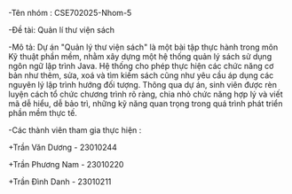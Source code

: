 -Tên nhóm : CSE702025-Nhom-5

-Đề tài: Quản lí thư viện sách

-Mô tả: Dự án "Quản lý thư viện sách" là một bài tập thực hành trong môn Kỹ thuật phần mềm, nhằm xây dựng một hệ thống quản lý sách sử dụng ngôn ngữ lập trình Java. Hệ thống cho phép thực hiện các chức năng cơ bản như thêm, sửa, xoá và tìm kiếm sách cũng như yêu cầu áp dụng các nguyên lý lập trình hướng đối tượng. Thông qua dự án, sinh viên được rèn luyện cách tổ chức chương trình rõ ràng, chia nhỏ chức năng hợp lý và viết mã dễ hiểu, dễ bảo trì, những kỹ năng quan trọng trong quá trình phát triển phần mềm thực tế.

-Các thành viên tham gia thực hiện :

+Trần Văn Dương - 23010244

+Trần Phương Nam - 23010220

+Trần Đình Danh - 23010211


